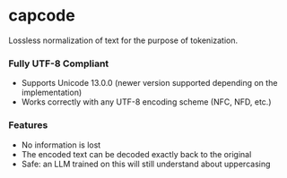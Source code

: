 # capcode
Lossless normalization of text for the purpose of tokenization.

### Fully UTF-8 Compliant

- Supports Unicode 13.0.0 (newer version supported depending on the implementation)
- Works correctly with any UTF-8 encoding scheme (NFC, NFD, etc.)

### Features

- No information is lost
- The encoded text can be decoded exactly back to the original
- Safe: an LLM trained on this will still understand about uppercasing
